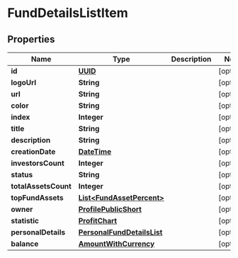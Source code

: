 # FundDetailsListItem

## Properties
Name | Type | Description | Notes
------------ | ------------- | ------------- | -------------
**id** | [**UUID**](UUID.md) |  |  [optional]
**logoUrl** | **String** |  |  [optional]
**url** | **String** |  |  [optional]
**color** | **String** |  |  [optional]
**index** | **Integer** |  |  [optional]
**title** | **String** |  |  [optional]
**description** | **String** |  |  [optional]
**creationDate** | [**DateTime**](DateTime.md) |  |  [optional]
**investorsCount** | **Integer** |  |  [optional]
**status** | **String** |  |  [optional]
**totalAssetsCount** | **Integer** |  |  [optional]
**topFundAssets** | [**List&lt;FundAssetPercent&gt;**](FundAssetPercent.md) |  |  [optional]
**owner** | [**ProfilePublicShort**](ProfilePublicShort.md) |  |  [optional]
**statistic** | [**ProfitChart**](ProfitChart.md) |  |  [optional]
**personalDetails** | [**PersonalFundDetailsList**](PersonalFundDetailsList.md) |  |  [optional]
**balance** | [**AmountWithCurrency**](AmountWithCurrency.md) |  |  [optional]
